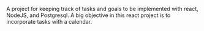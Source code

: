 A project for keeping track of tasks and goals to be implemented with react, NodeJS, and Postgresql. A big objective in this react project is to incorporate tasks with a calendar.